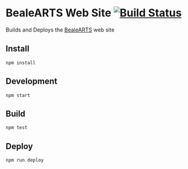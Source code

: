 # BealeARTS Web Site [![Build Status](https://travis-ci.org/bealearts/bealearts.co.uk.png?branch=master)](https://travis-ci.org/bealearts/bealearts.co.uk)

Builds and Deploys the [BealeARTS](http://bealearts.co.uk) web site

## Install
```shell
npm install
```

## Development
```shell
npm start
```

## Build
```shell
npm test
```

## Deploy
```shell
npm run deploy
```
